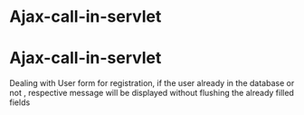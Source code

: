 ﻿# Ajax-call-in-servlet
# Ajax-call-in-servlet
Dealing with User form for registration, if the user already in the database or not , respective message will be displayed without flushing the already filled fields
